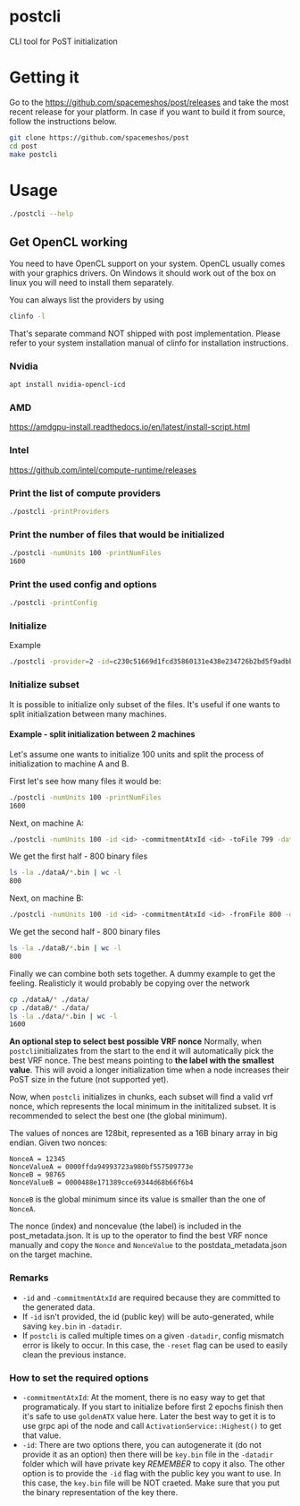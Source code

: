 # postcli

CLI tool for PoST initialization

# Getting it

Go to the https://github.com/spacemeshos/post/releases and take the most recent release for your platform. In case if you want to build it from source, follow the instructions below.

```bash
git clone https://github.com/spacemeshos/post
cd post
make postcli
```

# Usage

```bash
./postcli --help
```

## Get OpenCL working

You need to have OpenCL support on your system. OpenCL usually comes with your graphics drivers. On Windows it should work out of the box on linux you will need to install them separately.

You can always list the providers by using
```bash
clinfo -l
```

That's separate command NOT shipped with post implementation. Please refer to your system installation manual of clinfo for installation instructions.

### Nvidia
```bash
apt install nvidia-opencl-icd 
```

### AMD

https://amdgpu-install.readthedocs.io/en/latest/install-script.html

### Intel

https://github.com/intel/compute-runtime/releases

###  Print the list of compute providers

```bash
./postcli -printProviders
```

###  Print the number of files that would be initialized

```bash
./postcli -numUnits 100 -printNumFiles
1600
```

### Print the used config and options

```bash
./postcli -printConfig
```

### Initialize

Example

```bash
./postcli -provider=2 -id=c230c51669d1fcd35860131e438e234726b2bd5f9adbbd91bd88a718e7e98ecb -commitmentAtxId=c230c51669d1fcd35860131e438e234726b2bd5f9adbbd91bd88a718e7e98ecb -genproof

```

### Initialize subset
It is possible to initialize only subset of the files. It's useful if one wants to split initialization between many machines.
#### Example - split initialization between 2 machines
Let's assume one wants to initialize 100 units and split the process of initialization to machine A and B.

First let's see how many files it would be:
```bash
./postcli -numUnits 100 -printNumFiles
1600
```

Next, on machine A:
```bash
./postcli -numUnits 100 -id <id> -commitmentAtxId <id> -toFile 799 -datadir ./dataA
```
We get the first half - 800 binary files
```bash
ls -la ./dataA/*.bin | wc -l
800
```

Next, on machine B:
```bash
./postcli -numUnits 100 -id <id> -commitmentAtxId <id> -fromFile 800 -datadir ./dataB
```
We get the second half - 800 binary files
```bash
ls -la ./dataB/*.bin | wc -l
800
```

Finally we can combine both sets together. A dummy example to get the feeling. Realisticly it would probably be copying over the network
```bash
cp ./dataA/* ./data/
cp ./dataB/* ./data/
ls -la ./data/*.bin | wc -l
1600
```

**An optional step to select best possible VRF nonce**
Normally, when `postcli`initializates from the start to the end it will automatically pick the best VRF nonce. The best means pointing to **the label with the smallest value**. This will avoid a longer initialization time when a node increases their PoST size in the future (not supported yet).

Now, when `postcli` initializes in chunks, each subset will find a valid vrf nonce, which represents the local minimum in the inititalized subset. It is recommended to select the best one (the global minimum).

The values of nonces are 128bit, represented as a 16B binary array in big endian. Given two nonces:
```
NonceA = 12345
NonceValueA = 0000ffda94993723a980bf557509773e
NonceB = 98765
NonceValueB = 0000488e171389cce69344d68b66f6b4
```
`NonceB` is the global minimum since its value is smaller than the one of `NonceA`.

The nonce (index) and noncevalue (the label) is included in the post_metadata.json. It is up to the operator to find the best VRF nonce manually and copy the `Nonce` and `NonceValue` to the postdata_metadata.json on the target machine.

### Remarks
* `-id` and `-commitmentAtxId` are required because they are committed to the generated data.
* If `-id` isn't provided, the id (public key) will be auto-generated, while saving `key.bin` in `-datadir`.
* If `postcli` is called multiple times on a given `-datadir`, config mismatch error is likely to occur. In this case, the `-reset` flag can be used to easily clean the previous instance.


### How to set the required options

* `-commitmentAtxId`: At the moment, there is no easy way to get that programaticaly. If you start to initialize before first 2 epochs finish then it's safe to use `goldenATX` value here. Later the best way to get it is to use grpc api of the node and call `ActivationService::Highest()` to get that value.
* `-id`: There are two options there, you can autogenerate it (do not provide it as an option) then there will be `key.bin` file in the `-datadir` folder which will have private key *REMEMBER* to copy it also. The other option is to provide the `-id` flag with the public key you want to use. In this case, the `key.bin` file will be NOT craeted. Make sure that you put the binary representation of the key there.
